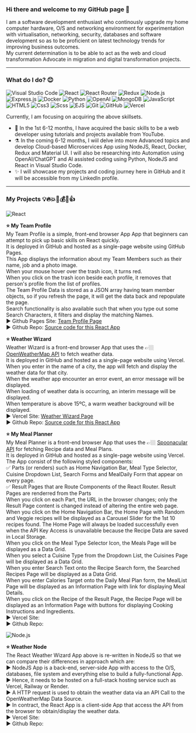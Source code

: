 <!--- My GitHub personal profile page -->

### Hi there and welcome to my GitHub page 👋

I am a software development enthusiast who continously upgrade my home computer hardware, O/S and networking environment for experimentation with virtualisation, networking, security, databases and software development so as to be proficient on latest technology trends for improving business outcomes.<br>
My current determination is to be able to act as the web and cloud transformation Advocate in migration and digital transformation projects.<br>

---

### What do I do? 😊

<p>
  <img alt="Visual Studio Code" src="https://img.shields.io/badge/Visual Studio Code-007ACC?logo=visual studio code&logoColor=white&style=for-the-badge" />
  <img alt="React" src="https://img.shields.io/badge/React-61DAFB?logo=react&logoColor=black&style=for-the-badge" />
  <img alt="React Router" src="https://img.shields.io/badge/React Router-CA4245?logo=react router&logoColor=white&style=for-the-badge" />
  <img alt="Redux" src="https://img.shields.io/badge/Redux-764ABC?logo=redux&logoColor=white&style=for-the-badge" />
  <img alt="Node.js" src="https://img.shields.io/badge/Node.js-339933?logo=node.js&logoColor=white&style=for-the-badge" />
  <img alt="Express.js" src="https://img.shields.io/badge/Express.js-000000?logo=express&logoColor=white&style=for-the-badge" />
  <img alt="Docker" src="https://img.shields.io/badge/Docker-2496ED?logo=docker&logoColor=white&style=for-the-badge" />
  <img alt="Python" src="https://img.shields.io/badge/Python-3776AB?logo=python&logoColor=white&style=for-the-badge" />
  <img alt="OpenAI" src="https://img.shields.io/badge/OpenAI-412991?logo=openai&logoColor=white&style=for-the-badge" />
  <img alt="MongoDB" src="https://img.shields.io/badge/MongoDB-47A24B?logo=mongodb&logoColor=white&style=for-the-badge" />
  <img alt="JavaScript" src="https://img.shields.io/badge/JavaScript-F7DF1E?logo=javascript&logoColor=black&style=for-the-badge" />
  <img alt="HTML5" src="https://img.shields.io/badge/HTML5-E34F26?logo=html5&logoColor=white&style=for-the-badge" />
  <img alt="Css3" src="https://img.shields.io/badge/CSS3-1572B6?logo=css3&logoColor=white&style=for-the-badge" />
  <img alt="Scss" src="https://img.shields.io/badge/Scss-CC6699?logo=sass&logoColor=white&style=for-the-badge" />
  <img alt="EJS" src="https://img.shields.io/badge/EJS-F7DF1E?logo=javascript&logoColor=black&style=for-the-badge" />
  <img alt="Git" src="https://img.shields.io/badge/Git-F05032?logo=git&logoColor=white&style=for-the-badge" />
  <img alt="GitHub" src="https://img.shields.io/badge/GitHub-181717?logo=github&logoColor=white&style=for-the-badge" />
  <img alt="Vercel" src="https://img.shields.io/badge/Vercel-000000?logo=vercel&logoColor=black&style=for-the-badge" />
 </p>

Currently, I am focusing on acquiring the above skillsets.
- 🤞 In the 1st 6-12 months, I have acquired the basic skills to be a web developer using tutorials and projects available from YouTube.
- ⚗️ In the coming 6-12 months, I wiil delve into more Advanced topics and develop Cloud-based Microservices App using NodeJS, React, Docker, Redux and Material UI. I will also be researching into Automation using OpenAI/ChatGPT and AI assisted coding using Python, NodeJS and React in Visual Studio Code.
- ✨ I will showcase my projects and coding journey here in GitHub and it will be accessible from my LinkedIn profile.

---

### My Projects 💡🔥💥🚀💰🏁👍

<img alt="React" src="https://img.shields.io/badge/React-61DAFB?logo=react&logoColor=black&style=for-the-badge" />

<b>⭐ My Team Profile</b><br>
My Team Profile is a simple, front-end browser App App that beginners can attempt to pick up basic skills on React quickly.<br>
It is deployed in GitHub and hosted as a single-page website using GitHub Pages.<br>
This App displays the information about my Team Members such as their name, job and a photo image.<br>
When your mouse hover over the trash icon, it turns red.<br>
When you click on the trash icon beside each profile, it removes that person's profile from the list of profiles.<br>
The Team Profile Data is stored as a JSON array having team member objects, so if you refresh the page, it will get the data back and repopulate the page.<br>
Search functionality is also available such that when you type out some Search Characters, it filters and display the matching Names.<br>
► Github Pages Site: <a href="https://andym388.github.io/a02_1team-profile/">Team Profile Page</a><br>
► Github Repo: <a href="https://github.com/andym388/a02_1team-profile">Source code for this React App</a><br>

<b>⭐ Weather Wizard</b><br>
Weather Wizard is a front-end browser App that uses the 👉🏼 <a href="https://openweathermap.org/api">OpenWeatherMap API</a> to fetch weather data.<br>
It is deployed in GitHub and hosted as a single-page website using Vercel.<br>
When you enter in the name of a city, the app will fetch and display the weather data for that city.<br>
When the weather app encounter an error event, an error message will be displayed.<br>
When loading of weather data is occurring, an interim message will be displayed.<br>
When temperature is above 15ºC, a warm weather background will be displayed.<br>
► Vercel Site: <a href="https://a03-1weather-wizard.vercel.app/">Weather Wizard Page</a><br>
► Github Repo: <a href="https://github.com/andym388/a03_1weather-wizard">Source code for this React App</a><br>

<b>⭐ My Meal Planner</b><br>
My Meal Planner is a front-end browser App that uses the 👉🏼 <a href="https://spoonacular.com/food-api">Spoonacular API</a> for fetching Recipe data and Meal Plans.<br>
It is deployed in GitHub and hosted as a single-page website using Vercel.<br>
The App consist of the following styled components:<br>
✅ Parts (or renders) such as Home Navigation Bar, Meal Type Selector, Cuisine Dropdown List, Search Forms and MealDaily Form that appear on every page.<br>
✅ Result Pages that are Route Components of the React Router. Result Pages are renderred from the Parts<br>
When you click on each Part, the URL in the browser changes; only the Result Page content is changed instead of altering the entire web page.<br>
When you click on the Home Navigation Bar, the Home Page with Random and Veggie recipes will be displayed as a Carousel Slider for the 1st 10 recipes found. The Home Page will always be loaded successfully even when the API Key Access is unavailable because the Recipe Data are saved in Local Storage.<br>
When you click on the Meal Type Selector Icon, the Meals Page will be displayed as a Data Grid.<br>
When you select a Cuisine Type from the Dropdown List, the Cuisines Page will be displayed as a Data Grid.<br>
When you enter Search Text onto the Recipe Search form, the Searched Recipes Page will be displayed as a Data Grid.<br>
When you enter Calories Target onto the Daily Meal Plan form, the MealList Page will be displayed as an Information Page with link for displaying Meal Details.<br>
When you click on the Recipe of the Result Page, the Recipe Page will be displayed as an Information Page with buttons for displaying Cooking Instructions and Ingredients.<br>
► Vercel Site: <br>
► Github Repo: <br>

<img alt="Node.js" src="https://img.shields.io/badge/Node.js-339933?logo=node.js&logoColor=white&style=for-the-badge" />

<b>⭐ Weather Node</b><br>
The React Weather Wizard App above is re-written in NodeJS so that we can compare their differences in approach which are:<br>
▶️ NodeJS App is a back-end, server-side App with access to the O/S, databases, file system and everything else to build a fully-functional App.<br>
▶️ Hence, it needs to be hosted on a full-stack hosting service such as Vercel, Railway or Render.<br>
▶️ A HTTP request is used to obtain the weather data via an API Call to the OpenWeatherMap Data Source.<br>
▶️ In contract, the React App is a client-side App that access the API from the browser to obtain/display the weather data.<br>
► Vercel Site: <br>
► Github Repo: <br>
